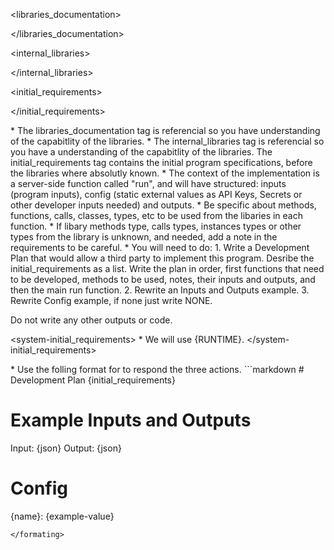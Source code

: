 <libraries_documentation>

</libraries_documentation>

<internal_libraries>

</internal_libraries>

<initial_requirements>

</initial_requirements>

<rules>
* The libraries_documentation tag is referencial so you have understanding of the capabitlity of the libraries.
* The internal_libraries tag is referencial so you have a understanding of the capabitlity of the libraries.
The initial_requirements tag contains the initial program specifications, before the libraries where absolutly known. 
* The context of the implementation is a server-side function called "run", and will have structured: inputs (program inputs), config (static external values as API Keys, Secrets or other developer inputs needed) and outputs.
* Be specific about methods, functions, calls, classes, types, etc to be used from the libaries in each function.
* If libary methods type, calls types, instances types or other types from the library is unknown, and needed, add a note in the requirements to be careful.
* You will need to do:
    1. Write a Development Plan that would allow a third party to implement this program. Desribe the initial_requirements as a list. Write the plan in order, first functions that need to be developed, methods to be used, notes, their inputs and outputs, and then the main run function. 
    2. Rewrite an Inputs and Outputs example.
    3. Rewrite Config example, if none just write NONE.

Do not write any other outputs or code.
</rules>

<system-initial_requirements>
    * We will use {RUNTIME}.
</system-initial_requirements>


<formating>
* Use the folling format for to respond the three actions.
```markdown
# Development Plan
{initial_requirements}

# Example Inputs and Outputs 
Input: {json}
Output: {json}

# Config
{name}: {example-value}
```
</formating>

